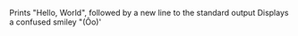 Prints "Hello, World", followed by a new line to the standard output
Displays a confused smiley "(Ôo)'


